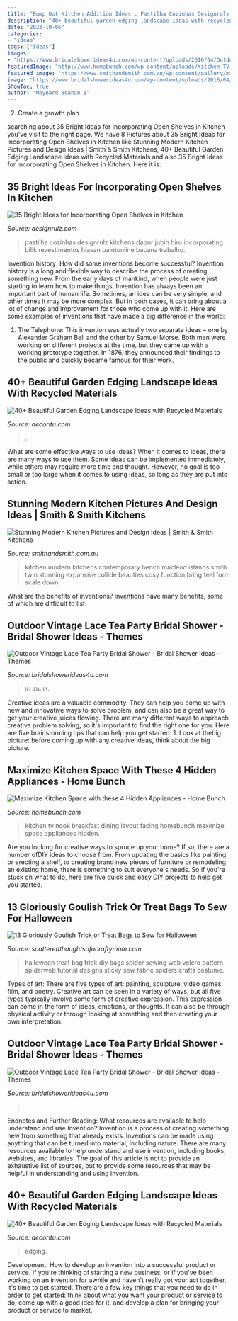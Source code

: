 ```yaml
---
title: "Bump Out Kitchen Addition Ideas : Pastilha Cozinhas Designrulz Kitchens Dapur Jubin Biru Incorporating Bilik Revestimentos Hiasan Paintonline Bacana Trabalho"
description: "40+ beautiful garden edging landscape ideas with recycled materials"
date: "2023-10-06"
categories:
- "ideas"
tags: ["ideas"]
images:
- "https://www.bridalshowerideas4u.com/wp-content/uploads/2016/04/Outdoor-Vintage-Lace-Tea-Party-Bridal-Shower-Parasol-Art.jpg"
featuredImage: "http://www.homebunch.com/wp-content/uploads/Kitchen-TV-Layout-Ideas.-Kitchen-with-tv-facing-family-room-and-breakfast-nook.-Kitchen-TV-Martins-Custom-Finishing-Ltd-.jpg"
featured_image: "https://www.smithandsmith.com.au/wp-content/gallery/macleod-modern-kitchen/modern_kitchen_macleod_stunning_04.jpg"
image: "https://www.bridalshowerideas4u.com/wp-content/uploads/2016/04/Outdoor-Vintage-Lace-Tea-Party-Bridal-Shower-Drinking-Table.jpg"
ShowToc: true
author: "Maynard Beahan I"
---
```



2. Create a growth plan 

	

		
searching about 35 Bright Ideas for Incorporating Open Shelves in Kitchen you've visit to the right page. We have 8 Pictures about 35 Bright Ideas for Incorporating Open Shelves in Kitchen like Stunning Modern Kitchen Pictures and Design Ideas | Smith &amp; Smith Kitchens, 40+ Beautiful Garden Edging Landscape Ideas with Recycled Materials and also 35 Bright Ideas for Incorporating Open Shelves in Kitchen. Here it is:
		
    
## 35 Bright Ideas For Incorporating Open Shelves In Kitchen

<img loading=lazy src="https://cdn.designrulz.com/wp-content/uploads/2014/09/Open-Kitchen-Shelving-designrulz-14.jpg" onerror="this.onerror=null;this.src='https://tse4.mm.bing.net/th?id=OIP.hfyDiFDJ6nt8SdFcUA9tpgHaJh&amp;pid=15.1';" alt="35 Bright Ideas for Incorporating Open Shelves in Kitchen">

_Source: designrulz.com_

>pastilha cozinhas designrulz kitchens dapur jubin biru incorporating bilik revestimentos hiasan paintonline bacana trabalho. 

	

Invention history: How did some inventions become successful?
Invention history is a long and flexible way to describe the process of creating something new. From the early days of mankind, when people were just starting to learn how to make things, Invention has always been an important part of human life. Sometimes, an idea can be very simple, and other times it may be more complex. But in both cases, it can bring about a lot of change and improvement for those who come up with it. Here are some examples of inventions that have made a big difference in the world:
1. The Telephone: This invention was actually two separate ideas – one by Alexander Graham Bell and the other by Samuel Morse. Both men were working on different projects at the time, but they came up with a working prototype together. In 1876, they announced their findings to the public and quickly became famous for their work.


    
## 40+ Beautiful Garden Edging Landscape Ideas With Recycled Materials

<img loading=lazy src="https://decoritu.com/wp-content/uploads/2020/08/40-Beautiful-Garden-Edging-Landscape-Ideas-with-Recycled-Materials-10.jpg" onerror="this.onerror=null;this.src='https://tse4.mm.bing.net/th?id=OIP.uNnVAFIj7pz1rOgwU8L75AHaHa&amp;pid=15.1';" alt="40+ Beautiful Garden Edging Landscape Ideas with Recycled Materials">

_Source: decoritu.com_

>. 

	

What are some effective ways to use ideas?
When it comes to ideas, there are many ways to use them. Some ideas can be implemented immediately, while others may require more time and thought. However, no goal is too small or too large when it comes to using ideas, so long as they are put into action.

    
## Stunning Modern Kitchen Pictures And Design Ideas | Smith &amp; Smith Kitchens

<img loading=lazy src="https://www.smithandsmith.com.au/wp-content/gallery/macleod-modern-kitchen/modern_kitchen_macleod_stunning_04.jpg" onerror="this.onerror=null;this.src='https://tse4.mm.bing.net/th?id=OIP.wt2nOg7TYml_evTw-X5YxQHaK9&amp;pid=15.1';" alt="Stunning Modern Kitchen Pictures and Design Ideas | Smith &amp; Smith Kitchens">

_Source: smithandsmith.com.au_

>kitchen modern kitchens contemporary bench macleod islands smith twin stunning expansive collide beauties cosy function bring feel form scale down. 

	

What are the benefits of inventions?
Inventions have many benefits, some of which are difficult to list.

    
## Outdoor Vintage Lace Tea Party Bridal Shower - Bridal Shower Ideas - Themes

<img loading=lazy src="https://www.bridalshowerideas4u.com/wp-content/uploads/2016/04/Outdoor-Vintage-Lace-Tea-Party-Bridal-Shower-Parasol-Art.jpg" onerror="this.onerror=null;this.src='https://tse3.mm.bing.net/th?id=OIP.22LaBHcSJdBksxYbCh-L6wHaLH&amp;pid=15.1';" alt="Outdoor Vintage Lace Tea Party Bridal Shower - Bridal Shower Ideas - Themes">

_Source: bridalshowerideas4u.com_

>ยง งาน เจ. 

	

Creative ideas are a valuable commodity. They can help you come up with new and innovative ways to solve problem, and can also be a great way to get your creative juices flowing. There are many different ways to approach creative problem solving, so it's important to find the right one for you. Here are five brainstorming tips that can help you get started: 1. Look at thebig picture: before coming up with any creative ideas, think about the big picture.

    
## Maximize Kitchen Space With These 4 Hidden Appliances - Home Bunch

<img loading=lazy src="http://www.homebunch.com/wp-content/uploads/Kitchen-TV-Layout-Ideas.-Kitchen-with-tv-facing-family-room-and-breakfast-nook.-Kitchen-TV-Martins-Custom-Finishing-Ltd-.jpg" onerror="this.onerror=null;this.src='https://tse4.mm.bing.net/th?id=OIP.54T-eULRTtuAmurp95DBggHaLE&amp;pid=15.1';" alt="Maximize Kitchen Space with these 4 Hidden Appliances - Home Bunch">

_Source: homebunch.com_

>kitchen tv nook breakfast dining layout facing homebunch maximize space appliances hidden. 

	

Are you looking for creative ways to spruce up your home? If so, there are a number ofDIY ideas to choose from. From updating the basics like painting or erecting a shelf, to creating brand new pieces of furniture or remodeling an existing home, there is something to suit everyone's needs. So if you're stuck on what to do, here are five quick and easy DIY projects to help get you started.

    
## 13 Gloriously Goulish Trick Or Treat Bags To Sew For Halloween

<img loading=lazy src="https://www.scatteredthoughtsofacraftymom.com/wp-content/uploads/2017/09/diy-trick-or-treat-bag-pattern-with-sticky-spiderwebs-and-moving-spiders.jpg" onerror="this.onerror=null;this.src='https://tse4.mm.bing.net/th?id=OIP.z8M_Cai0HrxgTDFak8xKUQHaKz&amp;pid=15.1';" alt="13 Gloriously Goulish Trick or Treat Bags to Sew for Halloween">

_Source: scatteredthoughtsofacraftymom.com_

>halloween treat bag trick diy bags spider sewing web velcro pattern spiderweb tutorial designs sticky sew fabric spiders crafts costume. 

	

Types of art: There are five types of art: painting, sculpture, video games, film, and poetry.
Creative art can be seen in a variety of ways, but all five types typically involve some form of creative expression. This expression can come in the form of ideas, emotions, or thoughts. It can also be through physical activity or through looking at something and then creating your own interpretation.

    
## Outdoor Vintage Lace Tea Party Bridal Shower - Bridal Shower Ideas - Themes

<img loading=lazy src="https://www.bridalshowerideas4u.com/wp-content/uploads/2016/04/Outdoor-Vintage-Lace-Tea-Party-Bridal-Shower-Drinking-Table.jpg" onerror="this.onerror=null;this.src='https://tse4.mm.bing.net/th?id=OIP.-sJPVj9FbPbMl0qSC1zOYgHaIv&amp;pid=15.1';" alt="Outdoor Vintage Lace Tea Party Bridal Shower - Bridal Shower Ideas - Themes">

_Source: bridalshowerideas4u.com_

>. 

	

Endnotes and Further Reading: What resources are available to help understand and use Invention?
Invention is a process of creating something new from something that already exists. Inventions can be made using anything that can be turned into material, including nature. There are many resources available to help understand and use invention, including books, websites, and libraries. The goal of this article is not to provide an exhaustive list of sources, but to provide some resources that may be helpful in understanding and using invention.

    
## 40+ Beautiful Garden Edging Landscape Ideas With Recycled Materials

<img loading=lazy src="https://decoritu.com/wp-content/uploads/2020/08/40-Beautiful-Garden-Edging-Landscape-Ideas-with-Recycled-Materials-38.jpg" onerror="this.onerror=null;this.src='https://tse1.mm.bing.net/th?id=OIP.PcUsrRo8uxm_GUEJRwF2yAHaFj&amp;pid=15.1';" alt="40+ Beautiful Garden Edging Landscape Ideas with Recycled Materials">

_Source: decoritu.com_

>edging. 

	

Development: How to develop an invention into a successful product or service.
If you're thinking of starting a new business, or if you've been working on an invention for awhile and haven't really got your act together, it's time to get started. There are a few key things that you need to do in order to get started: think about what you want your product or service to do, come up with a good idea for it, and develop a plan for bringing your product or service to market.

